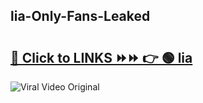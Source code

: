 
 ## lia-Only-Fans-Leaked

# <h2><a href="https://clipsfans.com/lia&ref=git">🔗 Click to LINKS ⏩⏩ 👉 🟢 lia </a></h2>

<a href="https://clipsfans.com/lia&ref=git" rel="nofollow" data-target="animated-image.originalLink"><img src="https://i.ibb.co.com/xMMVF88/686577567.gif" alt="Viral Video Original" style="max-width: 100%; display: inline-block;" data-target="animated-image.originalImage"></a>
